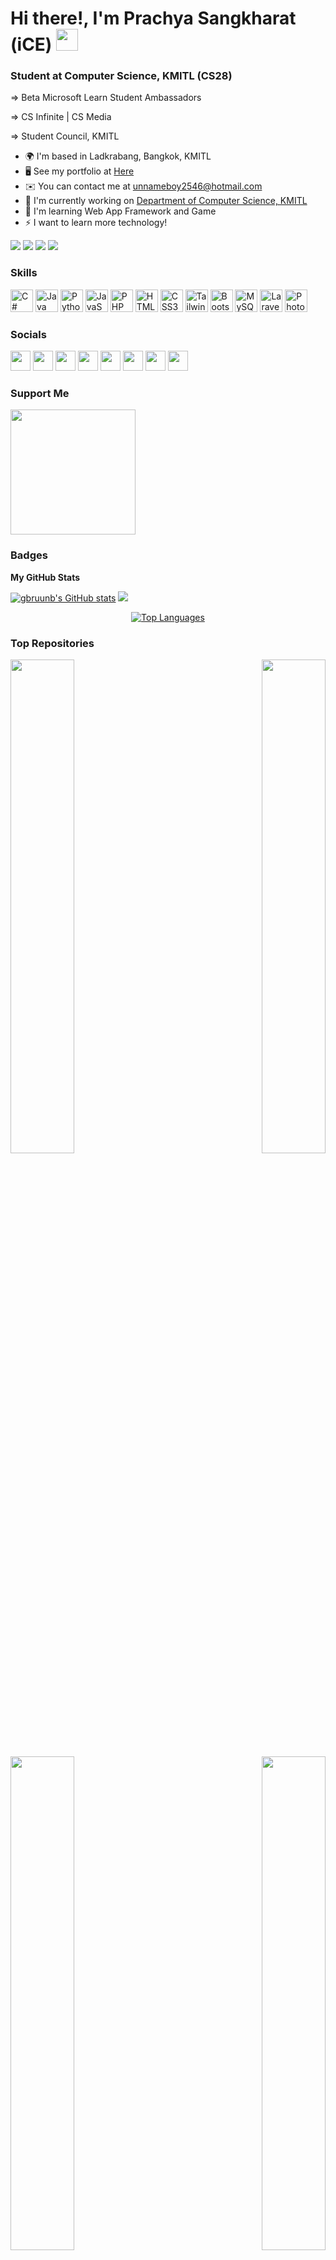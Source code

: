 <h1>Hi there!, I'm Prachya Sangkharat (iCE) <img src="https://media.giphy.com/media/hvRJCLFzcasrR4ia7z/giphy.gif" width="35"></h1> 

<h3>Student at Computer Science, KMITL (CS28)</h3> 


<p>=> Beta Microsoft Learn Student Ambassadors</p> 
<p>=> CS Infinite | CS Media</p> 
<p>=> Student Council, KMITL</p>  

* 🌍  I'm based in Ladkrabang, Bangkok, KMITL 
* 🖥️  See my portfolio at [Here](http://gbruunb.com) 
* ✉️  You can contact me at [unnameboy2546@hotmail.com](mailto:unnameboy2546@hotmail.com) 
* 🚀  I'm currently working on [Department of Computer Science, KMITL](http://www.comsci.science.kmitl.ac.th/) 
* 🧠  I'm learning Web App Framework and Game 
* ⚡  I want to learn more technology!

<a href="https://www.github.com/gbruunb" target="_blank" rel="noreferrer"><img src="https://img.shields.io/github/followers/gbruunb?logo=github&style=for-the-badge&color=0891b2&labelColor=1c1917" /></a>
[<img src="https://img.shields.io/badge/facebook-%231877F2.svg?&style=for-the-badge&logo=facebook&logoColor=white">](https://www.facebook.com/ice.unnameboy.gbru)
[<img src="https://img.shields.io/badge/instagram-%23E4405F.svg?&style=for-the-badge&logo=instagram&logoColor=white">](https://www.instagram.com/ice_gbru/)
[<img src="https://img.shields.io/badge/Portfolio-%23000000.svg?&style=for-the-badge&logo=microsoft&logoColor=white">](https://gbruunb.com/)

### Skills  
<p align="left"> 
 <a href="https://docs.microsoft.com/en-us/dotnet/csharp/" target="_blank" rel="noreferrer"><img src="https://raw.githubusercontent.com/danielcranney/readme-generator/main/public/icons/skills/csharp-colored.svg" width="36" height="36" alt="C#" /></a> 
 <a href="https://www.oracle.com/java/" target="_blank" rel="noreferrer"><img src="https://raw.githubusercontent.com/danielcranney/readme-generator/main/public/icons/skills/java-colored.svg" width="36" height="36" alt="Java" /></a> 
 <a href="https://www.python.org/" target="_blank" rel="noreferrer"><img src="https://raw.githubusercontent.com/danielcranney/readme-generator/main/public/icons/skills/python-colored.svg" width="36" height="36" alt="Python" /></a> 
 <a href="https://developer.mozilla.org/en-US/docs/Web/JavaScript" target="_blank" rel="noreferrer"><img src="https://raw.githubusercontent.com/danielcranney/readme-generator/main/public/icons/skills/javascript-colored.svg" width="36" height="36" alt="JavaScript" /></a> 
 <a href="https://www.php.net/" target="_blank" rel="noreferrer"><img src="https://raw.githubusercontent.com/danielcranney/readme-generator/main/public/icons/skills/php-colored.svg" width="36" height="36" alt="PHP" /></a> 
 <a href="https://developer.mozilla.org/en-US/docs/Glossary/HTML5" target="_blank" rel="noreferrer"><img src="https://raw.githubusercontent.com/danielcranney/readme-generator/main/public/icons/skills/html5-colored.svg" width="36" height="36" alt="HTML5" /></a> 
 <a href="https://www.w3.org/TR/CSS/#css" target="_blank" rel="noreferrer"><img src="https://raw.githubusercontent.com/danielcranney/readme-generator/main/public/icons/skills/css3-colored.svg" width="36" height="36" alt="CSS3" /></a> 
 <a href="https://tailwindcss.com/" target="_blank" rel="noreferrer"><img src="https://raw.githubusercontent.com/danielcranney/readme-generator/main/public/icons/skills/tailwindcss-colored.svg" width="36" height="36" alt="TailwindCSS" /></a> 
 <a href="https://getbootstrap.com/" target="_blank" rel="noreferrer"><img src="https://raw.githubusercontent.com/danielcranney/readme-generator/main/public/icons/skills/bootstrap-colored.svg" width="36" height="36" alt="Bootstrap" /></a> 
 <a href="https://www.mysql.com/" target="_blank" rel="noreferrer"><img src="https://raw.githubusercontent.com/danielcranney/readme-generator/main/public/icons/skills/mysql-colored.svg" width="36" height="36" alt="MySQL" /></a> 
 <a href="https://laravel.com/" target="_blank" rel="noreferrer"><img src="https://raw.githubusercontent.com/danielcranney/readme-generator/main/public/icons/skills/laravel-colored.svg" width="36" height="36" alt="Laravel" /></a> 
 <a href="https://www.adobe.com/uk/products/photoshop.html" target="_blank" rel="noreferrer"><img src="https://raw.githubusercontent.com/danielcranney/readme-generator/main/public/icons/skills/photoshop-colored.svg" width="36" height="36" alt="Photoshop" /></a> 
</p> 

 ### Socials  
<p align="left"> 
 <a href="https://discord.com/users/GBru#0521" target="_blank" rel="noreferrer"><img src="https://raw.githubusercontent.com/danielcranney/readme-generator/main/public/icons/socials/discord.svg" width="32" height="32" /></a> 
 <a href="https://www.facebook.com/ice.unnameboy.gbru" target="_blank" rel="noreferrer"><img src="https://raw.githubusercontent.com/danielcranney/readme-generator/main/public/icons/socials/facebook.svg" width="32" height="32" /></a> 
 <a href="https://www.github.com/gbruunb" target="_blank" rel="noreferrer"><img src="https://raw.githubusercontent.com/danielcranney/readme-generator/main/public/icons/socials/github.svg" width="32" height="32" /></a> 
 <a href="http://www.instagram.com/ice_gbru" target="_blank" rel="noreferrer"><img src="https://raw.githubusercontent.com/danielcranney/readme-generator/main/public/icons/socials/instagram.svg" width="32" height="32" /></a> 
 <a href="https://www.linkedin.com/in/prachya-sangkharat-5419201a7/" target="_blank" rel="noreferrer"><img src="https://raw.githubusercontent.com/danielcranney/readme-generator/main/public/icons/socials/linkedin.svg" width="32" height="32" /></a> 
 <a href="http://www.medium.com/อาจจะมีในอนาคต" target="_blank" rel="noreferrer"><img src="https://raw.githubusercontent.com/danielcranney/readme-generator/main/public/icons/socials/medium.svg" width="32" height="32" /></a> 
 <a href="https://www.stackoverflow.com/users/17814079/steve-st-james" target="_blank" rel="noreferrer"><img src="https://raw.githubusercontent.com/danielcranney/readme-generator/main/public/icons/socials/stackoverflow.svg" width="32" height="32" /></a> 
 <a href="https://www.youtube.com/c/@unnamedboy_" target="_blank" rel="noreferrer"><img src="https://raw.githubusercontent.com/danielcranney/readme-generator/main/public/icons/socials/youtube.svg" width="32" height="32" /></a>
</p>

### Support Me

<a href="https://www.buymeacoffee.com/test"><img src="https://cdn.buymeacoffee.com/buttons/v2/default-yellow.png" width="200" /></a>

### Badges

<b>My GitHub Stats</b>


<a href="http://www.github.com/gbruunb"><img src="https://github-readme-stats.vercel.app/api?username=gbruunb&show_icons=true&count_private=true&show_icons=true&theme=radical" alt="gbruunb's GitHub stats" /></a>
<a href="http://www.github.com/gbruunb"><img src="https://github-readme-streak-stats.herokuapp.com/?user=gbruunb&ring=0891b2&theme=radical" /></a>

<div align="center"><a href="https://github.com/gbruunb" align="center"><img src="https://github-readme-stats.vercel.app/api/top-langs/?username=gbruunb&langs_count=10&locale=en&custom_title=Top%20%Languages&theme=radical" alt="Top Languages" /></a></div>

### Top Repositories

<div>
<div width="100%" align="center">
 <a href="https://github.com/gbruunb/prachya-portfolio" align="left"><img align="left" width="45%" src="https://github-readme-stats.vercel.app/api/pin/?username=gbruunb&repo=prachya-portfolio&title_color=0891b2&text_color=ffffff&icon_color=0891b2&bg_color=1c1917&hide_border=true&locale=en" /></a>
 <a href="https://github.com/gbruunb/BMI-JS" align="right"><img align="right" width="45%" src="https://github-readme-stats.vercel.app/api/pin/?username=gbruunb&repo=BMI-JS&title_color=0891b2&text_color=ffffff&icon_color=0891b2&bg_color=1c1917&hide_border=true&locale=en" /></a>
</div> <br /><br /><br /><br /><br /><br /><br />
<div width="100%" align="center">
 <a href="https://github.com/gbruunb/CobotSMTE" align="left"><img align="left" width="45%" src="https://github-readme-stats.vercel.app/api/pin/?username=gbruunb&repo=CobotSMTE&title_color=0891b2&text_color=ffffff&icon_color=0891b2&bg_color=1c1917&hide_border=true&locale=en" /></a> 
 <a href="https://github.com/gbruunb/SATechnicalOnboarding" align="right"><img align="right" width="45%" src="https://github-readme-stats.vercel.app/api/pin/?username=gbruunb&repo=SATechnicalOnboarding&title_color=0891b2&text_color=ffffff&icon_color=0891b2&bg_color=1c1917&hide_border=true&locale=en" /></a>
</div>
 
